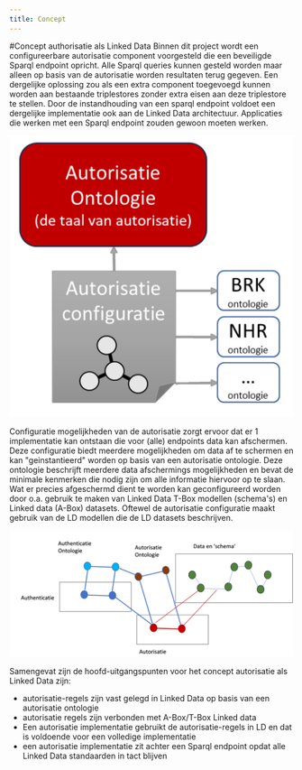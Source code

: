 ```yaml
---
title: Concept
---
```



#Concept authorisatie als Linked Data
Binnen dit project wordt een configureerbare autorisatie component voorgesteld die een beveiligde Sparql endpoint opricht. Alle Sparql queries kunnen gesteld worden maar alleen op basis van de autorisatie worden resultaten terug gegeven. Een dergelijke oplossing zou als een extra component toegevoegd kunnen worden aan bestaande triplestores zonder extra eisen aan deze triplestore te  stellen. Door de instandhouding van een sparql endpoint voldoet een dergelijke implementatie ook aan de Linked Data architectuur. Applicaties die werken met een Sparql endpoint zouden gewoon moeten werken. 


![concept](images/concept.png)

Configuratie mogelijkheden van de autorisatie zorgt ervoor dat er 1 implementatie kan ontstaan die voor (alle) endpoints data kan afschermen. Deze configuratie biedt meerdere mogelijkheden om data af te schermen en kan "geinstantieerd" worden op basis van een autorisatie ontologie. Deze ontologie beschrijft meerdere data afschermings mogelijkheden en bevat de minimale kenmerken die nodig zijn om alle informatie hiervoor op te slaan. 
Wat er precies afgeschermd dient te worden kan geconfigureerd worden door o.a. gebruik te maken van Linked Data T-Box modellen (schema's) en Linked data (A-Box) datasets. Oftewel de autorisatie configuratie maakt gebruik van de LD modellen die de LD datasets beschrijven.

![conceptLD](images/autorisatieAlsLD.png)


Samengevat zijn de hoofd-uitgangspunten voor het concept autorisatie als Linked Data zijn: 

* autorisatie-regels zijn vast gelegd in Linked Data op basis van een autorisatie ontologie
* autorisatie regels zijn verbonden met A-Box/T-Box Linked data
* Een autorisatie implementatie gebruikt de autorisatie-regels in LD en dat is voldoende voor een volledige implementatie
* een autorisatie implementatie zit achter een Sparql endpoint opdat alle Linked Data standaarden in tact blijven

















  






